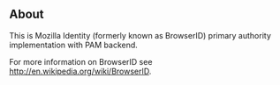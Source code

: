 About
-----

This is Mozilla Identity (formerly known as BrowserID) primary authority implementation with PAM backend.

For more information on BrowserID see http://en.wikipedia.org/wiki/BrowserID.


